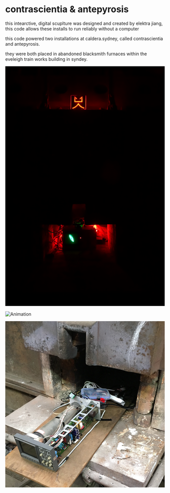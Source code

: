 # contrascientia & antepyrosis

this intearctive, digital scuplture was designed and created by elektra jiang, this code allows these installs to run reliably without a computer

this code powered two installations at caldera.sydney, called contrascientia and antepyrosis.

they were both placed in abandoned blacksmith furnaces within the eveleigh train works building in syndey.

![Install](img/install-shot.jpg)

![Animation](https://media.giphy.com/media/40cxxUc7sTmBVmmjTX/giphy.gif)

![Preinstall](img/preinstall.jpg)